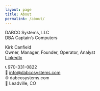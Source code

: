 ```yaml
---
layout: page
title: About
permalink: /about/
---
```


DABCO Systems, LLC  
DBA Captain’s Computers  



Kirk Canfield  
Owner, Manager, Founder, Operator, Analyst  
[LinkedIn](https://www.linkedin.com/in/kirk-canfield-13ba441b/)  


📞 970-331-0822  
📧 info@dabcosystems.com  
🌐 dabcosystems.com  
📍 Leadville, CO  
